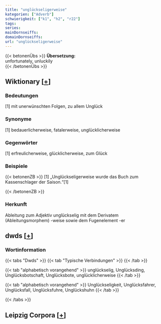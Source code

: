```yaml
---
title: "unglückseligerweise"
kategorien: ["Adverb"]
schwierigkeit: ["k1", "h2", "r22"]
tags:
series:
mainDornseiffs:
domainDornseiffs:
url: "unglückseligerweise"
---
```


{{< betonenÜbs >}}
**Übersetzung:**  
unfortunately, unluckily  
{{< /betonenÜbs >}}

## Wiktionary [[+](https://de.wiktionary.org/wiki/unglückseligerweise)]

### Bedeutungen
[1] mit unerwünschten Folgen, zu allem Unglück  

### Synonyme
[1] bedauerlicherweise, fatalerweise, unglücklicherweise  

### Gegenwörter
[1] erfreulicherweise, glücklicherweise, zum Glück  

### Beispiele
{{< betonenZB >}}
[1] „Unglückseligerweise wurde das Buch zum Kassenschlager der Saison.“[1]  

{{< /betonenZB >}}
### Herkunft
Ableitung zum Adjektiv unglückselig mit dem Derivatem (Ableitungsmorphem) -weise sowie dem Fugenelement -er  



## dwds [[+](https://www.dwds.de/wb/unglückseligerweise)]

### Wortinformation
{{< tabs "Dwds" >}}
{{< tab "Typische Verbindungen" >}}
{{< /tab >}}

{{< tab "alphabetisch vorangehend" >}}
unglückselig, Unglücksding, Unglücksbotschaft, Unglücksbote, unglücklicherweise
{{< /tab >}}

{{< tab "alphabetisch vorangehend" >}}
Unglückseligkeit, Unglücksfahrer, Unglücksfall, Unglücksfuhre, Unglückshuhn
{{< /tab >}}

{{< /tabs >}}

## Leipzig Corpora [[+](https://corpora.uni-leipzig.de/en/res?word=unglückseligerweise&corpusId=deu_newscrawl-public_2018)]

